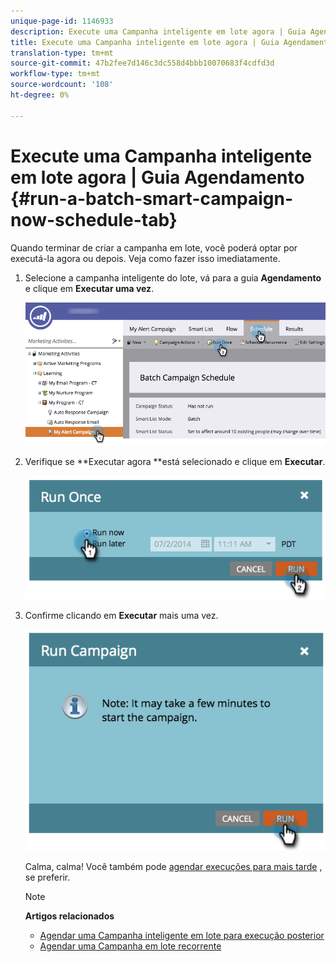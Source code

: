```yaml
---
unique-page-id: 1146933
description: Execute uma Campanha inteligente em lote agora | Guia Agendamento - Documentos do Marketing - Documentação do produto
title: Execute uma Campanha inteligente em lote agora | Guia Agendamento
translation-type: tm+mt
source-git-commit: 47b2fee7d146c3dc558d4bbb10070683f4cdfd3d
workflow-type: tm+mt
source-wordcount: '108'
ht-degree: 0%

---
```



# Execute uma Campanha inteligente em lote agora | Guia Agendamento {#run-a-batch-smart-campaign-now-schedule-tab}

Quando terminar de criar a campanha em lote, você poderá optar por executá-la agora ou depois. Veja como fazer isso imediatamente.

1. Selecione a campanha inteligente do lote, vá para a guia **Agendamento** e clique em **Executar uma vez**.

   ![](assets/runcampaignnow-hands.png)

1. Verifique se **Executar agora **está selecionado e clique em **Executar**.

   ![](assets/image2014-9-19-15-3a57-3a4.png)

1. Confirme clicando em **Executar** mais uma vez.

   ![](assets/image2014-9-19-15-3a57-3a19.png)

   Calma, calma! Você também pode [agendar execuções para mais tarde](schedule-a-batch-smart-campaign-to-run-later.md) , se preferir.

   >[!NOTE]
   >
   >**Artigos relacionados**
   >
   >    
   >    
   >    * [Agendar uma Campanha inteligente em lote para execução posterior](schedule-a-batch-smart-campaign-to-run-later.md)
   >    * [Agendar uma Campanha em lote recorrente](schedule-a-recurring-batch-campaign.md)


